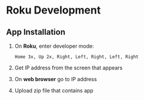 # Roku Development

## App Installation

1. On **Roku**, enter developer mode:

	`Home 3x, Up 2x, Right, Left, Right, Left, Right`

2. Get IP address from the screen that appears

3. On **web browser** go to IP address

4. Upload zip file that contains app